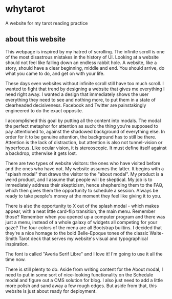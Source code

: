# whytarot
A website for my tarot reading practice

## about this website

This webpage is inspired by my hatred of scrolling. The infinite scroll is one of the most disastrous mistakes in the history of UI. Looking at a website should not feel like falling down an endless rabbit hole. A website, like a story, should have a clear beginning, middle and end. You should arrive, do what you came to do, and get on with your life.

These days even websites without infinite scroll still have too much scroll. I wanted to fight that trend by designing a website that gives me everything I need right away. I wanted a design that immediately shows the user everything they need to see and nothing more, to put them in a state of clearheaded decisiveness. Facebook and Twitter are painstakingly engineered to do the exact opposite.

I accomplished this goal by putting all the content into modals. The modal the perfect metaphor for attention as such: the thing you're supposed to pay attentioned to, against the shadowed background of everything else. In order for it to be genuine attention, the background has to still be there. Attention is the lack of distraction, but attention is also not tunnel-vision or hyperfocus. Like ocular vision, it is stereoscopic. It must define itself against a backdrop, otherwise it gets lost.

There are two types of website visitors: the ones who have visited before and the ones who have not. My website assumes the latter. It begins with a "splash modal" that draws the visitor to the "about modal". My product is a weird product, and I assume that people will be skeptical. My job is to immediately address their skepticism, hence shepherding them to the FAQ, which then gives them the opportunity to schedule a session. Always be ready to take people's money at the moment they feel like giving it to you.

There is also the opportunity to X out of the splash modal - which makes appear, with a neat little card-flip transition, the main menu. Remember those? Remember when you opened up a computer program and there was just a menu, instead of a whole galaxy of widgets all competing for your gaze? The four colors of the menu are all Bootstrap builtins. I decided that they're a nice homage to the bold Belle-Epoque tones of the classic Waite-Smith Tarot deck that serves my website's visual and typographical inspiration.

The font is called "Averia Serif Libre" and I love it! I'm going to use it all the time now.

There is still plenty to do. Aside from writing content for the About modal, I need to put in some sort of nice-looking functionality on the Schedule modal and figure out a CMS solution for blog. I also just need to add a little more polish and sand away a few rough edges. But aside from that, this website is just about ready for deployment.